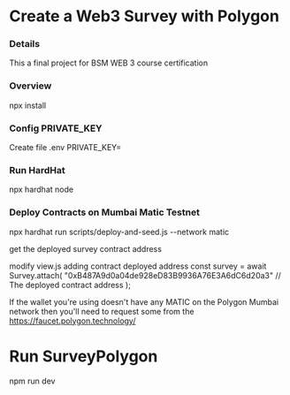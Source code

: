# Create a Web3 Survey with Polygon

###  Details

This a final project for BSM WEB 3 course certification

### Overview

npx install

### Config PRIVATE_KEY

Create file .env 
PRIVATE_KEY=

### Run HardHat

npx hardhat node 

### Deploy Contracts on Mumbai Matic Testnet

npx hardhat run scripts/deploy-and-seed.js --network matic

get the deployed survey contract address

modify view.js adding contract deployed address
const survey = await Survey.attach(
 "0xB487A9d0a04de928eD83B9936A76E3A6dC6d20a3" // The deployed contract address
);

If the wallet you're using doesn't have any MATIC on the Polygon Mumbai network then you'll need to request some from the  https://faucet.polygon.technology/

# Run SurveyPolygon

npm run dev
